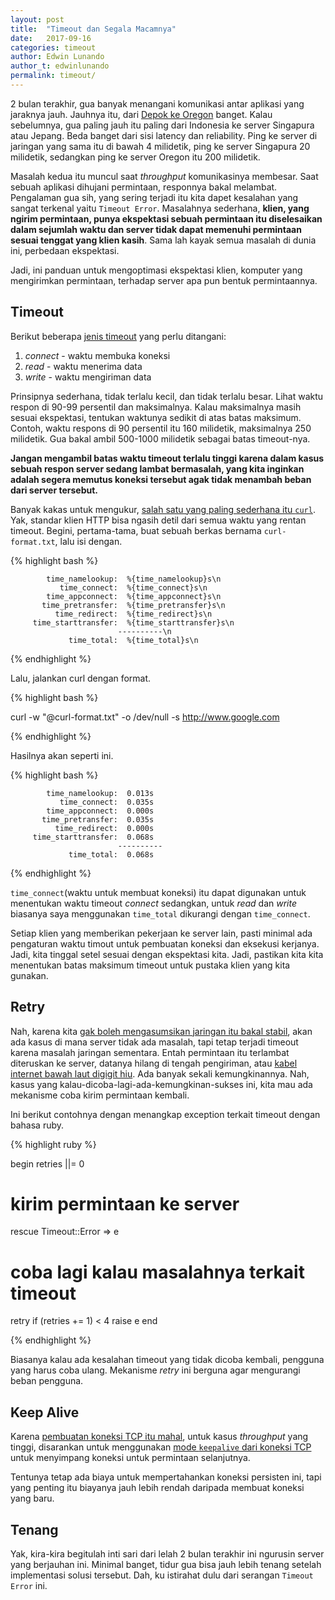 ```yaml
---
layout: post
title:  "Timeout dan Segala Macamnya"
date:   2017-09-16
categories: timeout
author: Edwin Lunando
author_t: edwinlunando
permalink: timeout/
---
```


2 bulan terakhir, gua banyak menangani komunikasi antar aplikasi yang jaraknya jauh. Jauhnya itu, dari [Depok ke Oregon][0] banget. Kalau sebelumnya, gua paling jauh itu paling dari Indonesia ke server Singapura atau Jepang. Beda banget dari sisi latency dan reliability. Ping ke server di jaringan yang sama itu di bawah 4 milidetik, ping ke server Singapura 20 milidetik, sedangkan ping ke server Oregon itu 200 milidetik.

Masalah kedua itu muncul saat *throughput* komunikasinya membesar. Saat sebuah aplikasi dihujani permintaan, responnya bakal melambat. Pengalaman gua sih, yang sering terjadi itu kita dapet kesalahan yang sangat terkenal yaitu `Timeout Error`. Masalahnya sederhana, **klien, yang ngirim permintaan, punya ekspektasi sebuah permintaan itu diselesaikan dalam sejumlah waktu dan server tidak dapat memenuhi permintaan sesuai tenggat yang klien kasih**. Sama lah kayak semua masalah di dunia ini, perbedaan ekspektasi.

Jadi, ini panduan untuk mengoptimasi ekspektasi klien, komputer yang mengirimkan permintaan, terhadap server apa pun bentuk permintaannya.

## Timeout

Berikut beberapa [jenis timeout][1] yang perlu ditangani:

1. *connect* - waktu membuka koneksi
1. *read* - waktu menerima data
1. *write* - waktu mengiriman data

Prinsipnya sederhana, tidak terlalu kecil, dan tidak terlalu besar. Lihat waktu respon di 90-99 persentil dan maksimalnya. Kalau maksimalnya masih sesuai ekspektasi, tentukan waktunya sedikit di atas batas maksimum. Contoh, waktu respons di 90 persentil itu 160 milidetik, maksimalnya 250 milidetik. Gua bakal ambil 500-1000 milidetik sebagai batas timeout-nya.

**Jangan mengambil batas waktu timeout terlalu tinggi karena dalam kasus sebuah respon server sedang lambat bermasalah, yang kita inginkan adalah segera memutus koneksi tersebut agak tidak menambah beban dari server tersebut.**

Banyak kakas untuk mengukur, [salah satu yang paling sederhana itu `curl`][2]. Yak, standar klien HTTP bisa ngasih detil dari semua waktu yang rentan timeout. Begini, pertama-tama, buat sebuah berkas bernama `curl-format.txt`, lalu isi dengan.

{% highlight bash %}

            time_namelookup:  %{time_namelookup}s\n
               time_connect:  %{time_connect}s\n
            time_appconnect:  %{time_appconnect}s\n
           time_pretransfer:  %{time_pretransfer}s\n
              time_redirect:  %{time_redirect}s\n
         time_starttransfer:  %{time_starttransfer}s\n
                            ----------\n
                 time_total:  %{time_total}s\n

{% endhighlight %}

Lalu, jalankan curl dengan format.

{% highlight bash %}

curl -w "@curl-format.txt" -o /dev/null -s http://www.google.com

{% endhighlight %}

Hasilnya akan seperti ini.

{% highlight bash %}

            time_namelookup:  0.013s
               time_connect:  0.035s
            time_appconnect:  0.000s
           time_pretransfer:  0.035s
              time_redirect:  0.000s
         time_starttransfer:  0.068s
                            ----------
                 time_total:  0.068s

{% endhighlight %}

`time_connect`(waktu untuk membuat koneksi) itu dapat digunakan untuk menentukan waktu timeout *connect* sedangkan, untuk *read* dan *write* biasanya saya menggunakan `time_total` dikurangi dengan `time_connect`.

Setiap klien yang memberikan pekerjaan ke server lain, pasti minimal ada pengaturan waktu timout untuk pembuatan koneksi dan eksekusi kerjanya. Jadi, kita tinggal setel sesuai dengan ekspektasi kita. Jadi, pastikan kita kita menentukan batas maksimum timeout untuk pustaka klien yang kita gunakan.

## Retry

Nah, karena kita [gak boleh mengasumsikan jaringan itu bakal stabil][3], akan ada kasus di mana server tidak ada masalah, tapi tetap terjadi timeout karena masalah jaringan sementara. Entah permintaan itu terlambat diteruskan ke server, datanya hilang di tengah pengiriman, atau [kabel internet bawah laut digigit hiu][6]. Ada banyak sekali kemungkinannya. Nah, kasus yang kalau-dicoba-lagi-ada-kemungkinan-sukses ini, kita mau ada mekanisme coba kirim permintaan kembali.

Ini berikut contohnya dengan menangkap exception terkait timeout dengan bahasa ruby.

{% highlight ruby %}

begin
  retries ||= 0
  # kirim permintaan ke server
rescue Timeout::Error => e
  # coba lagi kalau masalahnya terkait timeout
  retry if (retries += 1) < 4
  raise e
end

{% endhighlight %}

Biasanya kalau ada kesalahan timeout yang tidak dicoba kembali, pengguna yang harus coba ulang. Mekanisme *retry* ini berguna agar mengurangi beban pengguna.

## Keep Alive

Karena [pembuatan koneksi TCP itu mahal][4], untuk kasus *throughput* yang tinggi, disarankan untuk menggunakan [mode `keepalive` dari koneksi TCP][5] untuk menyimpang koneksi untuk permintaan selanjutnya.

Tentunya tetap ada biaya untuk mempertahankan koneksi persisten ini, tapi yang penting itu biayanya jauh lebih rendah daripada membuat koneksi yang baru.

## Tenang

Yak, kira-kira begitulah inti sari dari lelah 2 bulan terakhir ini ngurusin server yang berjauhan ini. Minimal banget, tidur gua bisa jauh lebih tenang setelah implementasi solusi tersebut. Dah, ku istirahat dulu dari serangan `Timeout Error` ini.

[0]: https://www.google.co.id/search?q=depok+to+oregon+distance&oq=depok+to+oregon+distance
[1]: https://github.com/ankane/the-ultimate-guide-to-ruby-timeouts
[2]: https://blog.josephscott.org/2011/10/14/timing-details-with-curl/
[3]: https://en.wikipedia.org/wiki/Fallacies_of_distributed_computing
[4]: https://stackoverflow.com/questions/31378403/how-much-data-it-cost-to-set-up-a-tcp-connection
[5]: http://ltxfaq.custhelp.com/app/answers/detail/a_id/1512/~/tcp-keepalives-explained
[6]: https://www.wired.com/2014/08/shark_cable/
